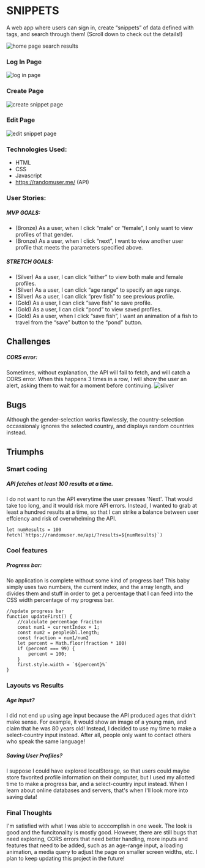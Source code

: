 # SNIPPETS
A web app where users can sign in, create “snippets” of data defined with tags, and search through them! (Scroll down to check out the details!)

![home page search results](/public/image/hSearchGreen.png)
### Log In Page
![log in page](/public/image/hLogIn.png)
### Create Page
![create snippet page](/public/image/hCreateSnippet.png)
### Edit Page
![edit snippet page](/public/image/hEditSnippet.png)


### Technologies Used:
- HTML
- CSS
- Javascript
- https://randomuser.me/ (API)

### User Stories:
##### MVP GOALS:
- (Bronze) As a user, when I click “male” or “female”, I only want to view profiles of that gender.
- (Bronze) As a user, when I click “next”, I want to view another user profile that meets the parameters specified above.
##### STRETCH GOALS:
- (Silver) As a user, I can click “either” to view both male and female profiles.
- (Silver) As a user, I can click “age range” to specify an age range.
- (Silver) As a user, I can click “prev fish” to see previous profile.
- (Gold) As a user, I can click “save fish” to save profile.  
- (Gold) As a user, I can click “pond” to view saved profiles.
- (Gold) As a user, when I click “save fish”, I want an animation of a fish to travel from the “save” button to the “pond” button.



## Challenges
##### CORS error:
Sometimes, without explanation, the API will fail to fetch,
and will catch a CORS error.  When this happens 3 times in a
row, I will show the user an alert, asking them to wait for a
moment before continuing.
![silver](/images/cors.png)

## Bugs
Although the gender-selection works flawlessly,
the country-selection occassionaly ignores the 
selected country, and displays random countries
instead.

## Triumphs


### Smart coding
##### API fetches at least 100 results at a time.
I do not want to run the API everytime the user presses 'Next'. 
That would take too long, and it would risk more API errors.
Instead, I wanted to grab at least a hundred results at a time,
so that I can strike a balance between user effciency and risk
of overwhelming the API.

```
let numResults = 100
fetch(`https://randomuser.me/api/?results=${numResults}`)
```
### Cool features
##### Progress bar:  
No application is complete without some kind of progress bar!
This baby simply uses two numbers, the current index, and the array length,
and divides them and stuff in order to get a percentage that I can feed into
the CSS width percentage of my progress bar.
```
//update progress bar
function updateFirst() {
    //calculate percentage fraciton
    const num1 = currentIndex + 1;
    const num2 = peopleGbl.length;
    const fraction = num1/num2
    let percent = Math.floor(fraction * 100)
    if (percent === 99) {
        percent = 100;
    }
    first.style.width = `${percent}%`
}
```

### Layouts vs Results 
##### Age Input?
I did not end up using age input because the API
produced ages that didn't make sense.  For example,
it would show an image of a young man, and claim that 
he was 80 years old!  Instead, I decided to use my time to
 make a select-country input instead.  After all, people 
only want to contact others who speak the same language!  
##### Saving User Profiles?
I suppose I could have explored localStorage, so that users could
maybe store favorited profile information on their computer, but I 
used my allotted time to make a progress bar, and a select-country
input instead.  When I learn about online databases and servers,
that's when I'll look more into saving data!


### Final Thoughts
I'm satisfied with what I was able to acccomplish in one week.
The look is good and the funcitonality is mostly good.
However, there are still bugs that need exploring, CORS errors
that need better handling, more inputs and features that need to be 
added, such as an age-range input, a loading animation, a media query 
to adjust the page on smaller screen widths, etc.  I plan to keep updating 
this project in the future!


